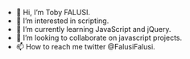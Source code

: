 - 👋 Hi, I’m Toby FALUSI.
- 👀 I’m interested in scripting.
- 🌱 I’m currently learning JavaScript and jQuery.
- 💞️ I’m looking to collaborate on javascript projects.
- 📫 How to reach me twitter @FalusiFalusi.

<!---
Phalusphilip/Phalusphilip is a ✨ special ✨ repository because its `README.md` (this file) appears on your GitHub profile.
You can click the Preview link to take a look at your changes.
--->
